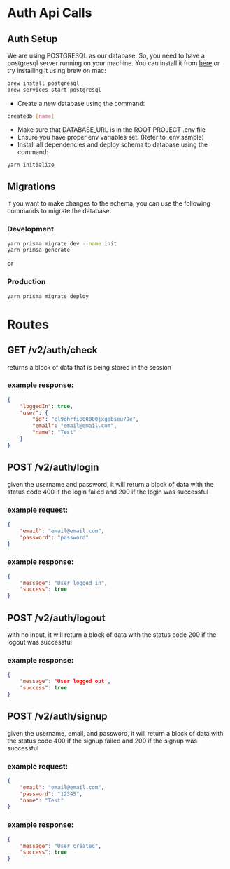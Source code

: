 
# Auth Api Calls

## Auth Setup

We are using POSTGRESQL as our database. So, you need to have a postgresql server running on your machine. You can install it from [here](https://www.postgresql.org/download/) or try installing it using brew on mac:
    
```bash
brew install postgresql
brew services start postgresql
```
- Create a new database using the command: 
```bash
createdb [name]
```
- Make sure that DATABASE_URL is in the ROOT PROJECT .env file
- Ensure you have proper env variables set. (Refer to .env.sample)
- Install all dependencies and deploy schema to database using the command: 
```bash
yarn initialize
```

## Migrations
if you want to make changes to the schema, you can use the following commands to migrate the database:

### Development
```bash
yarn prisma migrate dev --name init
yarn primsa generate
```

or 

### Production
```bash
yarn prisma migrate deploy
```
# Routes

## GET /v2/auth/check
returns a block of data that is being stored in the session

### example response: 
```json
{
    "loggedIn": true,
    "user": {
        "id": "cl9qhrfi600000jxgebseu79e",
        "email": "email@email.com",
        "name": "Test"
    }
}
```

## POST /v2/auth/login
given the username and password, it will return a block of data with the status code 400 if the login failed and 200 if the login was successful

### example request:
```json
{
    "email": "email@email.com",
    "password": "password"
}
```

### example response:
```json
{
    "message": "User logged in",
    "success": true
}
```

## POST /v2/auth/logout
with no input, it will return a block of data with the status code 200 if the logout was successful

### example response:
```json
{ 
    "message": 'User logged out', 
    "success": true 
}
```

## POST /v2/auth/signup
given the username, email, and password, it will return a block of data with the status code 400 if the signup failed and 200 if the signup was successful

### example request:
```json
{
    "email": "email@email.com",
    "password": "12345",
    "name": "Test"
}
```

### example response:
```json
{
    "message": "User created",
    "success": true
}
```
